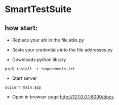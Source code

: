 # SmartTestSuite

## how start:

* Replace your abi in the file abis.py

* Зaste your credentials into the file addresses.py

* Downloads python library 

```
pip3 install -r requrements.txt
```

* Start server 

```
uvicorn main:app
```

* Open in browser page http://127.0.0.1:8000/docs

